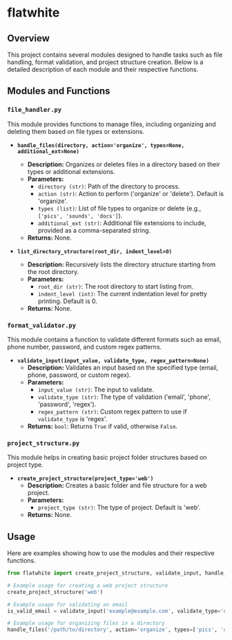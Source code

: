 # flatwhite

## Overview

This project contains several modules designed to handle tasks such as file handling, format validation, and project structure creation. Below is a detailed description of each module and their respective functions.

## Modules and Functions

### `file_handler.py`

This module provides functions to manage files, including organizing and deleting them based on file types or extensions.

- **`handle_files(directory, action='organize', types=None, additional_ext=None)`**
  - **Description:** Organizes or deletes files in a directory based on their types or additional extensions.
  - **Parameters:**
    - `directory (str)`: Path of the directory to process.
    - `action (str)`: Action to perform ('organize' or 'delete'). Default is 'organize'.
    - `types (list)`: List of file types to organize or delete (e.g., `['pics', 'sounds', 'docs']`).
    - `additional_ext (str)`: Additional file extensions to include, provided as a comma-separated string.
  - **Returns:** None.

- **`list_directory_structure(root_dir, indent_level=0)`**
  - **Description:** Recursively lists the directory structure starting from the root directory.
  - **Parameters:**
    - `root_dir (str)`: The root directory to start listing from.
    - `indent_level (int)`: The current indentation level for pretty printing. Default is 0.
  - **Returns:** None.

### `format_validator.py`

This module contains a function to validate different formats such as email, phone number, password, and custom regex patterns.

- **`validate_input(input_value, validate_type, regex_pattern=None)`**
  - **Description:** Validates an input based on the specified type (email, phone, password, or custom regex).
  - **Parameters:**
    - `input_value (str)`: The input to validate.
    - `validate_type (str)`: The type of validation ('email', 'phone', 'password', 'regex').
    - `regex_pattern (str)`: Custom regex pattern to use if `validate_type` is 'regex'.
  - **Returns:** `bool`: Returns `True` if valid, otherwise `False`.

### `project_structure.py`

This module helps in creating basic project folder structures based on project type.

- **`create_project_structure(project_type='web')`**
  - **Description:** Creates a basic folder and file structure for a web project.
  - **Parameters:**
    - `project_type (str)`: The type of project. Default is 'web'.
  - **Returns:** None.

## Usage

Here are examples showing how to use the modules and their respective functions.

```python
from flatwhite import create_project_structure, validate_input, handle_files

# Example usage for creating a web project structure
create_project_structure('web')

# Example usage for validating an email
is_valid_email = validate_input('example@example.com', validate_type='email')

# Example usage for organizing files in a directory
handle_files('/path/to/directory', action='organize', types=['pics', 'docs'])
